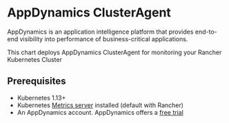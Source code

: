 # AppDynamics ClusterAgent 

AppDynamics is an application intelligence platform that provides end-to-end visibility into performance of business-critical applications.

This chart deploys AppDynamics ClusterAgent for monitoring your Rancher Kubernetes Cluster

## Prerequisites

* Kubernetes 1.13+ 
* Kubernetes [Metrics server](https://hub.helm.sh/charts/stable/metrics-server) installed (default with Rancher)
* An AppDynamics account. AppDynamics offers a [free trial](https://www.appdynamics.com/free-trial/)